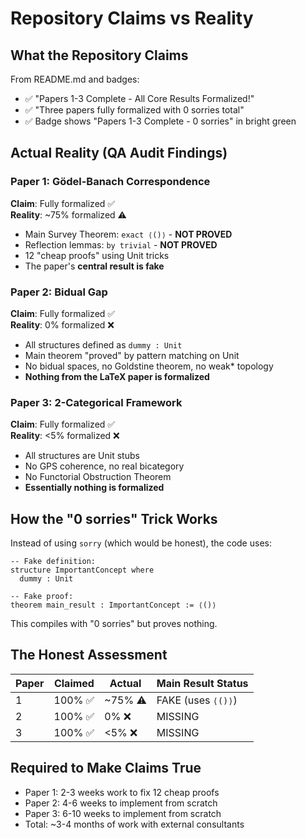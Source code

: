 # Repository Claims vs Reality

## What the Repository Claims

From README.md and badges:
- ✅ "Papers 1-3 Complete - All Core Results Formalized!"
- ✅ "Three papers fully formalized with 0 sorries total"
- ✅ Badge shows "Papers 1-3 Complete - 0 sorries" in bright green

## Actual Reality (QA Audit Findings)

### Paper 1: Gödel-Banach Correspondence
**Claim**: Fully formalized ✅  
**Reality**: ~75% formalized ⚠️
- Main Survey Theorem: `exact ⟨()⟩` - **NOT PROVED**
- Reflection lemmas: `by trivial` - **NOT PROVED**
- 12 "cheap proofs" using Unit tricks
- The paper's **central result is fake**

### Paper 2: Bidual Gap
**Claim**: Fully formalized ✅  
**Reality**: 0% formalized ❌
- All structures defined as `dummy : Unit`
- Main theorem "proved" by pattern matching on Unit
- No bidual spaces, no Goldstine theorem, no weak* topology
- **Nothing from the LaTeX paper is formalized**

### Paper 3: 2-Categorical Framework
**Claim**: Fully formalized ✅  
**Reality**: <5% formalized ❌
- All structures are Unit stubs
- No GPS coherence, no real bicategory
- No Functorial Obstruction Theorem
- **Essentially nothing is formalized**

## How the "0 sorries" Trick Works

Instead of using `sorry` (which would be honest), the code uses:

```lean
-- Fake definition:
structure ImportantConcept where
  dummy : Unit

-- Fake proof:
theorem main_result : ImportantConcept := ⟨()⟩
```

This compiles with "0 sorries" but proves nothing.

## The Honest Assessment

| Paper | Claimed | Actual | Main Result Status |
|-------|---------|--------|-------------------|
| 1 | 100% ✅ | ~75% ⚠️ | FAKE (uses `⟨()⟩`) |
| 2 | 100% ✅ | 0% ❌ | MISSING |
| 3 | 100% ✅ | <5% ❌ | MISSING |

## Required to Make Claims True

- Paper 1: 2-3 weeks work to fix 12 cheap proofs
- Paper 2: 4-6 weeks to implement from scratch
- Paper 3: 6-10 weeks to implement from scratch
- Total: ~3-4 months of work with external consultants